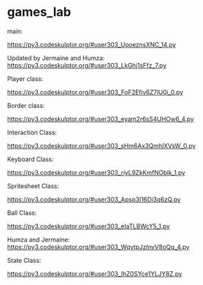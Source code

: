 # games_lab

main:

https://py3.codeskulptor.org/#user303_UpoeznsXNC_14.py

Updated by Jermaine and Humza:
https://py3.codeskulptor.org/#user303_LkGhj1sFfz_7.py

Player class:

https://py3.codeskulptor.org/#user303_FoF2Efiv6Z7lU0i_0.py

Border class:

https://py3.codeskulptor.org/#user303_eyam2r6sS4UHOw6_4.py

Interaction Class:

https://py3.codeskulptor.org/#user303_sHm6Ax3QmhlXVsW_0.py

Keyboard Class:

https://py3.codeskulptor.org/#user303_riyL9ZkKmfNOblk_1.py

Spritesheet Class:

https://py3.codeskulptor.org/#user303_Apsp3I16Di3q6zQ.py

Ball Class:

https://py3.codeskulptor.org/#user303_eIaTLBWcY5_1.py

Humza and Jermaine:
https://py3.codeskulptor.org/#user303_WqytpJzInvV8oQq_4.py

State Class:

https://py3.codeskulptor.org/#user303_IhZ0SYce1YLJY8Z.py
